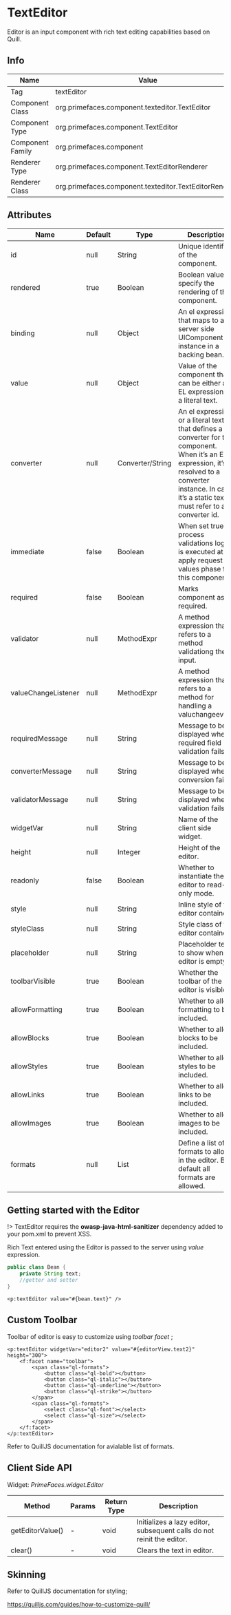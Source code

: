 # TextEditor

Editor is an input component with rich text editing capabilities based on Quill.

## Info

| Name | Value |
| --- | --- |
| Tag | textEditor
| Component Class | org.primefaces.component.texteditor.TextEditor
| Component Type | org.primefaces.component.TextEditor
| Component Family | org.primefaces.component |
| Renderer Type | org.primefaces.component.TextEditorRenderer
| Renderer Class | org.primefaces.component.texteditor.TextEditorRenderer

## Attributes

| Name | Default | Type | Description | 
| --- | --- | --- | --- |
id | null | String | Unique identifier of the component.
rendered | true | Boolean | Boolean value to specify the rendering of the component.
binding | null | Object | An el expression that maps to a server side UIComponent instance in a backing bean.
value | null | Object | Value of the component than can be either an EL expression of a literal text.
converter | null | Converter/String | An el expression or a literal text that defines a converter for the component. When it’s an EL expression, it’s resolved to a converter instance. In case it’s a static text, it must refer to a converter id.
immediate | false | Boolean | When set true, process validations logic is executed at apply request values phase for this component.
required | false | Boolean | Marks component as required.
validator | null | MethodExpr | A method expression that refers to a method validationg the input.
valueChangeListener | null | MethodExpr | A method expression that refers to a method for handling a valuchangeevent.
requiredMessage | null | String | Message to be displayed when required field validation fails.
converterMessage | null | String | Message to be displayed when conversion fails.
validatorMessage | null | String | Message to be displayed when validation fails.
widgetVar | null | String | Name of the client side widget.
height | null | Integer | Height of the editor.
readonly | false | Boolean | Whether to instantiate the editor to read-only mode.
style | null | String | Inline style of the editor container.
styleClass | null | String | Style class of the editor container.
placeholder | null | String | Placeholder text to show when editor is empty
toolbarVisible | true | Boolean | Whether the toolbar of the editor is visible.
allowFormatting | true | Boolean | Whether to allow formatting to be included.
allowBlocks | true | Boolean | Whether to allow blocks to be included.
allowStyles | true | Boolean | Whether to allow styles to be included.
allowLinks | true | Boolean | Whether to allow links to be included.
allowImages | true | Boolean | Whether to allow images to be included.
formats | null | List | Define a list of formats to allow in the editor. By default all formats are allowed.

## Getting started with the Editor
!> TextEditor requires the **owasp-java-html-sanitizer** dependency added to your pom.xml to prevent XSS. 

Rich Text entered using the Editor is passed to the server using _value_ expression.

```java
public class Bean {
    private String text;
    //getter and setter
}
```
```xhtml
<p:textEditor value="#{bean.text}" />
```
## Custom Toolbar
Toolbar of editor is easy to customize using _toolbar facet_ ;


```xhtml
<p:textEditor widgetVar="editor2" value="#{editorView.text2}" height="300">
    <f:facet name="toolbar">
        <span class="ql-formats">
            <button class="ql-bold"></button>
            <button class="ql-italic"></button>
            <button class="ql-underline"></button>
            <button class="ql-strike"></button>
        </span>
        <span class="ql-formats">
            <select class="ql-font"></select>
            <select class="ql-size"></select>
        </span>
    </f:facet>
</p:textEditor>
```
Refer to QuillJS documentation for avialable list of formats.

## Client Side API
Widget: _PrimeFaces.widget.Editor_

| Method | Params | Return Type | Description | 
| --- | --- | --- | --- | 
getEditorValue() | - | void | Initializes a lazy editor, subsequent calls do not reinit the editor.
clear() | - | void | Clears the text in editor.

## Skinning
Refer to QuillJS documentation for styling;

https://quilljs.com/guides/how-to-customize-quill/

